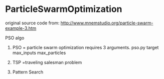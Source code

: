 # ParticleSwarmOptimization
original source code from: http://www.mnemstudio.org/particle-swarm-example-3.htm

PSO algo

1. PSO = particle swarm optimization
requires 3 arguments. 
pso.py target max_inputs max_particles   

2. TSP =traveling salesman problem

3. Pattern Search 

